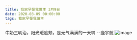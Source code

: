 ```yaml
---
title: 我家早餐我做主 3月9日
date: 2020-03-09 00:00:00
tags: 我家早餐我做主
---
```

牛奶三明治，阳光暖脸颊，是元气满满的一天鸭 --鹿宇航
![image](1.jpg)